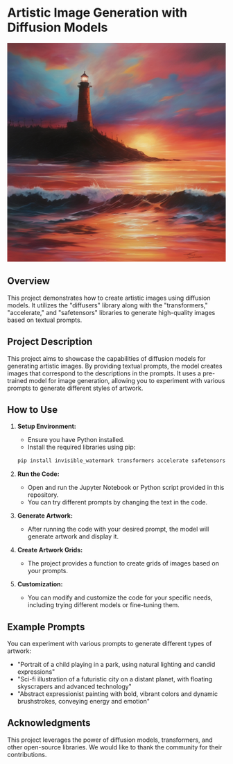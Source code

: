 # Artistic Image Generation with Diffusion Models

![Generated Artwork](artwork0.png)

## Overview

This project demonstrates how to create artistic images using diffusion models. It utilizes the "diffusers" library along with the "transformers," "accelerate," and "safetensors" libraries to generate high-quality images based on textual prompts.

## Project Description

This project aims to showcase the capabilities of diffusion models for generating artistic images. By providing textual prompts, the model creates images that correspond to the descriptions in the prompts. It uses a pre-trained model for image generation, allowing you to experiment with various prompts to generate different styles of artwork.

## How to Use

1. **Setup Environment:**
   - Ensure you have Python installed.
   - Install the required libraries using pip:

   ```bash
   pip install invisible_watermark transformers accelerate safetensors
   ```

2. **Run the Code:**
   - Open and run the Jupyter Notebook or Python script provided in this repository.
   - You can try different prompts by changing the text in the code.
   
3. **Generate Artwork:**
   - After running the code with your desired prompt, the model will generate artwork and display it.

4. **Create Artwork Grids:**
   - The project provides a function to create grids of images based on your prompts.

5. **Customization:**
   - You can modify and customize the code for your specific needs, including trying different models or fine-tuning them.

## Example Prompts

You can experiment with various prompts to generate different types of artwork:

- "Portrait of a child playing in a park, using natural lighting and candid expressions"
- "Sci-fi illustration of a futuristic city on a distant planet, with floating skyscrapers and advanced technology"
- "Abstract expressionist painting with bold, vibrant colors and dynamic brushstrokes, conveying energy and emotion"



## Acknowledgments

This project leverages the power of diffusion models, transformers, and other open-source libraries. We would like to thank the community for their contributions.
